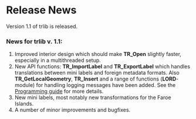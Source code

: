 # Release News #

Version 1.1 of trlib is released.

### News for trlib v. 1.1: ###
1. Improved interior design which should make **TR_Open** slightly faster, especially in a multithreaded setup.
2. New API functions: 
**TR_ImportLabel** and **TR_ExportLabel** which handles translations between mini labels and foreign metadata formats.
Also **TR_GetLocalGeometry**, **TR_Insert** and a range of functions (**LORD**-module) for handling logging messages have been added. See the [Programming guide](Programming_guide) for more details.
3. New mini labels, most notably new transformations for the Faroe Islands.
4. A number of minor improvements and bugfixes.